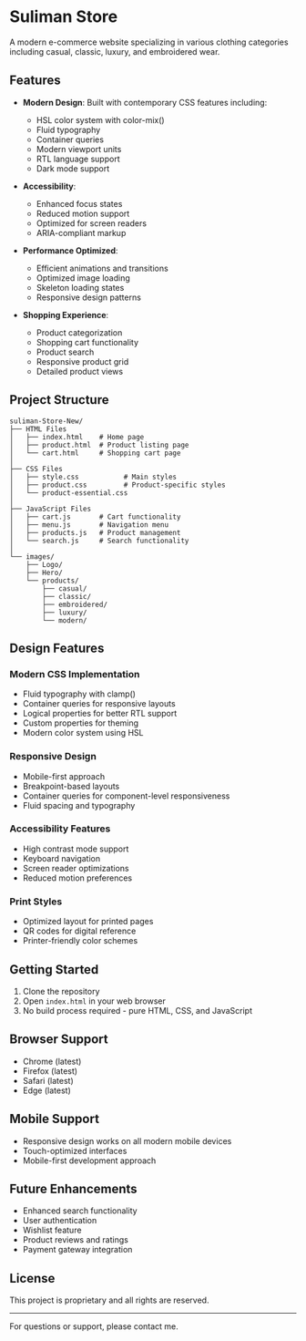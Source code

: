 # Suliman Store

A modern e-commerce website specializing in various clothing categories including casual, classic, luxury, and embroidered wear.

## Features

- **Modern Design**: Built with contemporary CSS features including:
  - HSL color system with color-mix()
  - Fluid typography
  - Container queries
  - Modern viewport units
  - RTL language support
  - Dark mode support

- **Accessibility**:
  - Enhanced focus states
  - Reduced motion support
  - Optimized for screen readers
  - ARIA-compliant markup

- **Performance Optimized**:
  - Efficient animations and transitions
  - Optimized image loading
  - Skeleton loading states
  - Responsive design patterns

- **Shopping Experience**:
  - Product categorization
  - Shopping cart functionality
  - Product search
  - Responsive product grid
  - Detailed product views

## Project Structure

```
suliman-Store-New/
├── HTML Files
│   ├── index.html    # Home page
│   ├── product.html  # Product listing page
│   └── cart.html     # Shopping cart page
│
├── CSS Files
│   ├── style.css           # Main styles
│   ├── product.css         # Product-specific styles
│   └── product-essential.css
│
├── JavaScript Files
│   ├── cart.js       # Cart functionality
│   ├── menu.js       # Navigation menu
│   ├── products.js   # Product management
│   └── search.js     # Search functionality
│
└── images/
    ├── Logo/
    ├── Hero/
    └── products/
        ├── casual/
        ├── classic/
        ├── embroidered/
        ├── luxury/
        └── modern/
```

## Design Features

### Modern CSS Implementation
- Fluid typography with clamp()
- Container queries for responsive layouts
- Logical properties for better RTL support
- Custom properties for theming
- Modern color system using HSL

### Responsive Design
- Mobile-first approach
- Breakpoint-based layouts
- Container queries for component-level responsiveness
- Fluid spacing and typography

### Accessibility Features
- High contrast mode support
- Keyboard navigation
- Screen reader optimizations
- Reduced motion preferences

### Print Styles
- Optimized layout for printed pages
- QR codes for digital reference
- Printer-friendly color schemes

## Getting Started

1. Clone the repository
2. Open `index.html` in your web browser
3. No build process required - pure HTML, CSS, and JavaScript

## Browser Support

- Chrome (latest)
- Firefox (latest)
- Safari (latest)
- Edge (latest)

## Mobile Support

- Responsive design works on all modern mobile devices
- Touch-optimized interfaces
- Mobile-first development approach

## Future Enhancements

- Enhanced search functionality
- User authentication
- Wishlist feature
- Product reviews and ratings
- Payment gateway integration

## License

This project is proprietary and all rights are reserved.

---

For questions or support, please contact me.


